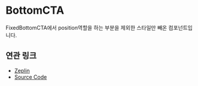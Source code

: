 # BottomCTA

FixedBottomCTA에서 position역할을 하는 부분을 제외한 스타일만 빼온 컴포넌트입니다.

## 연관 링크

- <a href="https://zpl.io/VQWPlyR" target="_blank">Zeplin</a>
- <a href="https://github.com/toss/tds-web/blob/master/src/react/components/FixedBottomCTA/FixedBottomCTA.tsx" target="_blank">Source Code</a>
